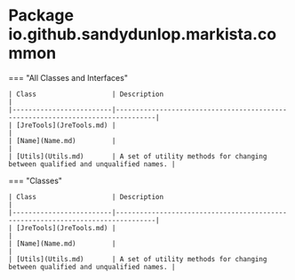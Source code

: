 
# Package io.github.sandydunlop.markista.common




=== "All Classes and Interfaces"

    | Class                   | Description                                                                    |
    |-------------------------|--------------------------------------------------------------------------------|
    | [JreTools](JreTools.md) |                                                                                |
    | [Name](Name.md)         |                                                                                |
    | [Utils](Utils.md)       | A set of utility methods for changing between qualified and unqualified names. |


=== "Classes"

    | Class                   | Description                                                                    |
    |-------------------------|--------------------------------------------------------------------------------|
    | [JreTools](JreTools.md) |                                                                                |
    | [Name](Name.md)         |                                                                                |
    | [Utils](Utils.md)       | A set of utility methods for changing between qualified and unqualified names. |


